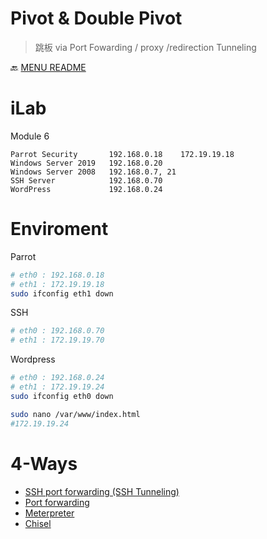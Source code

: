 Pivot & Double Pivot
===
> 跳板
> via Port Fowarding / proxy /redirection Tunneling

🔙 [MENU README](../README.md)

# iLab
Module 6 
```
Parrot Security       192.168.0.18    172.19.19.18
Windows Server 2019   192.168.0.20
Windows Server 2008   192.168.0.7, 21
SSH Server            192.168.0.70
WordPress             192.168.0.24
```

# Enviroment
Parrot 
```bash
# eth0 : 192.168.0.18
# eth1 : 172.19.19.18
sudo ifconfig eth1 down
```
SSH
```bash
# eth0 : 192.168.0.70
# eth1 : 172.19.19.70
```
Wordpress
```bash
# eth0 : 192.168.0.24
# eth1 : 172.19.19.24
sudo ifconfig eth0 down

sudo nano /var/www/index.html
#172.19.19.24
```



# 4-Ways 
- [SSH port forwarding (SSH Tunneling)](./SSH%20port%20forwarding.md)
- [Port forwarding](./Port%20forwarding.md)
- [Meterpreter](./Meterpreter.md)
- [Chisel](./Chisel.md)